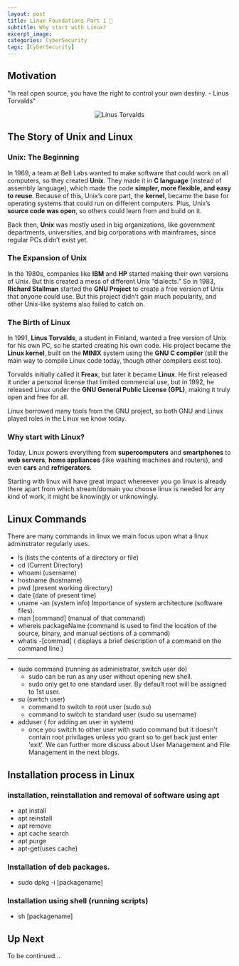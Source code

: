 ```yaml
---
layout: post
title: Linux Foundations Part 1 🐧
subtitle: Why start with Linux?
excerpt_image: 
categories: CyberSecurity
tags: [CyberSecurity]
---
```


## Motivation

"In real open source, you have the right to control your own destiny. - Linus Torvalds"

<div style="text-align:center;"> 
  <img src="https://tinyurl.com/4d6kbzrt" alt="Linus Torvalds">
</div>


## The Story of Unix and Linux

### Unix: The Beginning
In 1969, a team at Bell Labs wanted to make software that could work on all computers, so they created **Unix**. They made it in **C language** (instead of assembly language), which made the code **simpler, more flexible, and easy to reuse**. Because of this, Unix’s core part, the **kernel**, became the base for operating systems that could run on different computers. Plus, Unix’s **source code was open**, so others could learn from and build on it.

Back then, **Unix** was mostly used in big organizations, like government departments, universities, and big corporations with mainframes, since regular PCs didn’t exist yet.

### The Expansion of Unix
In the 1980s, companies like **IBM** and **HP** started making their own versions of Unix. But this created a mess of different Unix “dialects.” So in 1983, **Richard Stallman** started the **GNU Project** to create a free version of Unix that anyone could use. But this project didn’t gain much popularity, and other Unix-like systems also failed to catch on.

### The Birth of Linux
In 1991, **Linus Torvalds**, a student in Finland, wanted a free version of Unix for his own PC, so he started creating his own code. His project became the **Linux kernel**, built on the **MINIX** system using the **GNU C compiler** (still the main way to compile Linux code today, though other compilers exist too).

Torvalds initially called it **Freax**, but later it became **Linux**. He first released it under a personal license that limited commercial use, but in 1992, he released Linux under the **GNU General Public License (GPL)**, making it truly open and free for all.

Linux borrowed many tools from the GNU project, so both GNU and Linux played roles in the Linux we know today.

### Why start with Linux?

Today, Linux powers everything from **supercomputers** and **smartphones** to **web servers**, **home appliances** (like washing machines and routers), and even **cars** and **refrigerators**.

Starting with linux will have great impact whereever you go linux is already there apart from which stream/domain you choose linux is needed for any kind of work, it might be knowingly or unknowingly.

## Linux Commands

There are many commands in linux we main focus upon what a linux adminstrator regularly uses. 

- ls (lists the contents of a directory or file)
- cd (Current Directory)
- whoami (username)
- hostname (hostname)
- pwd (present working directory)
- date (date of present time)
- uname -an (system info)
Importance of system architecture (software files).
- man [command] (manual of that command)
- whereis packageName (command is used to find the location of the source, binary, and manual sections of a command)
- whatis -[commad] ( displays a brief description of a command on the command line.)
____________________________________________________________________________________________________
- sudo command (running as administrator, switch user do)
    - sudo can be run as any user without opening new shell.
    - sudo only get to one standard user. By default root will be assigned to 1st user.
- su (switch user)
    - command to switch to root user (sudo su)
    - command to switch to standard user (sudo su username)
- adduser ( for adding an user in system)
  - once you switch to other user with sudo command but it doesn't contain root privilages unless you grant so to get back just enter 'exit'.
We can further more discuss about User Management and File Management in the next blogs.



## Installation process in Linux

### installation, reinstallation and removal of software using apt
  - apt install
  - apt reinstall
  - apt remove
  - apt cache search
  - apt purge
  - apt-get(uses cache) 


### Installation of deb packages.
  - sudo dpkg -i [packagename]


### Installation using shell (running scripts)
  - sh [packagename]



## Up Next

To be continued...